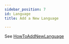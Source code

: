 ```yaml
---
sidebar_position: 7
id: Language
title: Add a New Language
  
---
```

See [HowToAddNewLanguage](https://github.com/Stirling-Tools/Stirling-PDF/blob/main/HowToAddNewLanguage.md)
